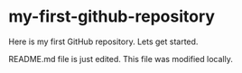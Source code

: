 # my-first-github-repository
Here is my first GitHub repository. Lets get started.

README.md  file is just edited. This file was modified locally.
